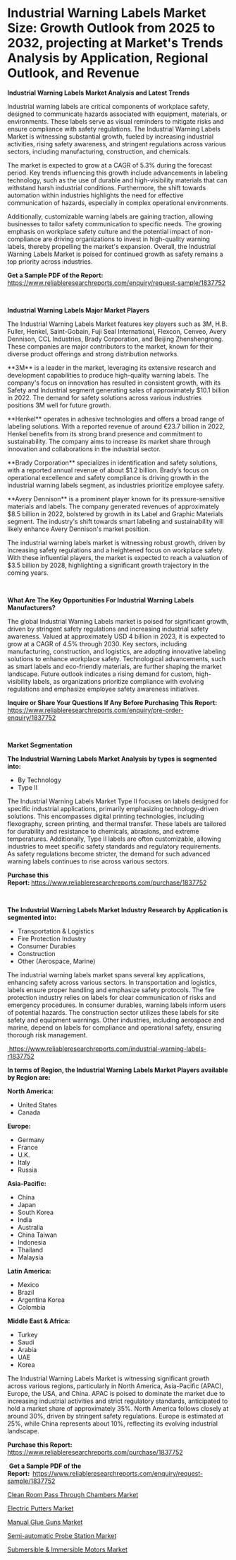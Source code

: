 <p><h1>Industrial Warning Labels Market Size: Growth Outlook from 2025 to 2032, projecting at Market's Trends Analysis by Application, Regional Outlook, and Revenue</h1></p><p><strong>Industrial Warning Labels Market Analysis and Latest Trends</strong></p>
<p><p>Industrial warning labels are critical components of workplace safety, designed to communicate hazards associated with equipment, materials, or environments. These labels serve as visual reminders to mitigate risks and ensure compliance with safety regulations. The Industrial Warning Labels Market is witnessing substantial growth, fueled by increasing industrial activities, rising safety awareness, and stringent regulations across various sectors, including manufacturing, construction, and chemicals.</p><p>The market is expected to grow at a CAGR of 5.3% during the forecast period. Key trends influencing this growth include advancements in labeling technology, such as the use of durable and high-visibility materials that can withstand harsh industrial conditions. Furthermore, the shift towards automation within industries highlights the need for effective communication of hazards, especially in complex operational environments.</p><p>Additionally, customizable warning labels are gaining traction, allowing businesses to tailor safety communication to specific needs. The growing emphasis on workplace safety culture and the potential impact of non-compliance are driving organizations to invest in high-quality warning labels, thereby propelling the market's expansion. Overall, the Industrial Warning Labels Market is poised for continued growth as safety remains a top priority across industries.</p></p>
<p><strong>Get a Sample PDF of the Report:&nbsp;</strong> <a href="https://www.reliableresearchreports.com/enquiry/request-sample/1837752?utm_campaign=3545&utm_medium=2&utm_source=Github&utm_content=ia&utm_term=04042025&utm_id=industrial-warning-labels">https://www.reliableresearchreports.com/enquiry/request-sample/1837752</a></p>
<p>&nbsp;</p>
<p><strong>Industrial Warning Labels Major Market Players</strong></p>
<p><p>The Industrial Warning Labels Market features key players such as 3M, H.B. Fuller, Henkel, Saint-Gobain, Fuji Seal International, Flexcon, Cenveo, Avery Dennison, CCL Industries, Brady Corporation, and Beijing Zhenshengrong. These companies are major contributors to the market, known for their diverse product offerings and strong distribution networks.</p><p>**3M** is a leader in the market, leveraging its extensive research and development capabilities to produce high-quality warning labels. The company's focus on innovation has resulted in consistent growth, with its Safety and Industrial segment generating sales of approximately $10.1 billion in 2022. The demand for safety solutions across various industries positions 3M well for future growth.</p><p>**Henkel** operates in adhesive technologies and offers a broad range of labeling solutions. With a reported revenue of around €23.7 billion in 2022, Henkel benefits from its strong brand presence and commitment to sustainability. The company aims to increase its market share through innovation and collaborations in the industrial sector.</p><p>**Brady Corporation** specializes in identification and safety solutions, with a reported annual revenue of about $1.2 billion. Brady’s focus on operational excellence and safety compliance is driving growth in the industrial warning labels segment, as industries prioritize employee safety.</p><p>**Avery Dennison** is a prominent player known for its pressure-sensitive materials and labels. The company generated revenues of approximately $8.5 billion in 2022, bolstered by growth in its Label and Graphic Materials segment. The industry's shift towards smart labeling and sustainability will likely enhance Avery Dennison's market position.</p><p>The industrial warning labels market is witnessing robust growth, driven by increasing safety regulations and a heightened focus on workplace safety. With these influential players, the market is expected to reach a valuation of $3.5 billion by 2028, highlighting a significant growth trajectory in the coming years.</p></p>
<p>&nbsp;</p>
<p><strong>What Are The Key Opportunities For Industrial Warning Labels Manufacturers?</strong></p>
<p><p>The global Industrial Warning Labels market is poised for significant growth, driven by stringent safety regulations and increasing industrial safety awareness. Valued at approximately USD 4 billion in 2023, it is expected to grow at a CAGR of 4.5% through 2030. Key sectors, including manufacturing, construction, and logistics, are adopting innovative labeling solutions to enhance workplace safety. Technological advancements, such as smart labels and eco-friendly materials, are further shaping the market landscape. Future outlook indicates a rising demand for custom, high-visibility labels, as organizations prioritize compliance with evolving regulations and emphasize employee safety awareness initiatives.</p></p>
<p><strong>Inquire or Share Your Questions If Any Before Purchasing This Report:</strong> <a href="https://www.reliableresearchreports.com/enquiry/pre-order-enquiry/1837752?utm_campaign=3545&utm_medium=2&utm_source=Github&utm_content=ia&utm_term=04042025&utm_id=industrial-warning-labels">https://www.reliableresearchreports.com/enquiry/pre-order-enquiry/1837752</a></p>
<p>&nbsp;</p>
<p><strong>Market Segmentation</strong></p>
<p><strong>The Industrial Warning Labels Market Analysis by types is segmented into:</strong></p>
<p><ul><li>By Technology</li><li>Type II</li></ul></p>
<p><p>The Industrial Warning Labels Market Type II focuses on labels designed for specific industrial applications, primarily emphasizing technology-driven solutions. This encompasses digital printing technologies, including flexography, screen printing, and thermal transfer. These labels are tailored for durability and resistance to chemicals, abrasions, and extreme temperatures. Additionally, Type II labels are often customizable, allowing industries to meet specific safety standards and regulatory requirements. As safety regulations become stricter, the demand for such advanced warning labels continues to rise across various sectors.</p></p>
<p><strong>Purchase this Report:&nbsp;</strong><a href="https://www.reliableresearchreports.com/purchase/1837752?utm_campaign=3545&utm_medium=2&utm_source=Github&utm_content=ia&utm_term=04042025&utm_id=industrial-warning-labels">https://www.reliableresearchreports.com/purchase/1837752</a></p>
<p>&nbsp;</p>
<p><strong>The Industrial Warning Labels Market Industry Research by Application is segmented into:</strong></p>
<p><ul><li>Transportation & Logistics</li><li>Fire Protection Industry</li><li>Consumer Durables</li><li>Construction</li><li>Other (Aerospace, Marine)</li></ul></p>
<p><p>The industrial warning labels market spans several key applications, enhancing safety across various sectors. In transportation and logistics, labels ensure proper handling and emphasize safety protocols. The fire protection industry relies on labels for clear communication of risks and emergency procedures. In consumer durables, warning labels inform users of potential hazards. The construction sector utilizes these labels for site safety and equipment warnings. Other industries, including aerospace and marine, depend on labels for compliance and operational safety, ensuring thorough risk management.</p></p>
<p><a href="https://www.reliableresearchreports.com/industrial-warning-labels-r1837752?utm_campaign=3545&utm_medium=2&utm_source=Github&utm_content=ia&utm_term=04042025&utm_id=industrial-warning-labels">&nbsp;https://www.reliableresearchreports.com/industrial-warning-labels-r1837752</a></p>
<p><strong>In terms of Region, the Industrial Warning Labels Market Players available by Region are:</strong></p>
<p>
    <p> <strong> North America: </strong>
        <ul>
            <li>United States</li>
            <li>Canada</li>
        </ul>
        </p> 
    <p> <strong> Europe: </strong>
        <ul>
            <li>Germany</li>
            <li>France</li>
            <li>U.K.</li>
            <li>Italy</li>
            <li>Russia</li>
        </ul>
        </p> 
    <p> <strong> Asia-Pacific: </strong>
        <ul>
            <li>China</li>
            <li>Japan</li>
            <li>South Korea</li>
            <li>India</li>
            <li>Australia</li>
            <li>China Taiwan</li>
            <li>Indonesia</li>
            <li>Thailand</li>
            <li>Malaysia</li>
        </ul>
        </p> 
    <p> <strong> Latin America: </strong>
        <ul>
            <li>Mexico</li>
            <li>Brazil</li>
            <li>Argentina Korea</li>
            <li>Colombia</li>
        </ul>
        </p> 
    <p> <strong> Middle East & Africa: </strong>
        <ul>
            <li>Turkey</li>
            <li>Saudi</li>
            <li>Arabia</li>
            <li>UAE</li>
            <li>Korea</li>
        </ul>
    </p>
    </p>
<p><p>The Industrial Warning Labels Market is witnessing significant growth across various regions, particularly in North America, Asia-Pacific (APAC), Europe, the USA, and China. APAC is poised to dominate the market due to increasing industrial activities and strict regulatory standards, anticipated to hold a market share of approximately 35%. North America follows closely at around 30%, driven by stringent safety regulations. Europe is estimated at 25%, while China represents about 10%, reflecting its evolving industrial landscape.</p></p>
<p><strong>Purchase this Report: </strong><a href="https://www.reliableresearchreports.com/purchase/1837752?utm_campaign=3545&utm_medium=2&utm_source=Github&utm_content=ia&utm_term=04042025&utm_id=industrial-warning-labels">https://www.reliableresearchreports.com/purchase/1837752</a></p>
<p>&nbsp;<strong>Get a Sample PDF of the Report:&nbsp;&nbsp;</strong><a href="https://www.reliableresearchreports.com/enquiry/request-sample/1837752?utm_campaign=3545&utm_medium=2&utm_source=Github&utm_content=ia&utm_term=04042025&utm_id=industrial-warning-labels">https://www.reliableresearchreports.com/enquiry/request-sample/1837752</a></p>
<p><strong></strong></p>
<p><p><a href="https://www.linkedin.com/pulse/breaking-down-clean-room-pass-through-chambers-market-hszxc?utm_campaign=3545&utm_medium=2&utm_source=Github&utm_content=ia&utm_term=04042025&utm_id=industrial-warning-labels">Clean Room Pass Through Chambers Market</a></p><p><a href="https://www.linkedin.com/pulse/electric-putters-market-key-players-growth-trends-cagr-projections-ygryc?utm_campaign=3545&utm_medium=2&utm_source=Github&utm_content=ia&utm_term=04042025&utm_id=industrial-warning-labels">Electric Putters Market</a></p><p><a href="https://www.linkedin.com/pulse/manual-glue-guns-market-report-in-depth-analysis-52-cagr-projection-bismc?utm_campaign=3545&utm_medium=2&utm_source=Github&utm_content=ia&utm_term=04042025&utm_id=industrial-warning-labels">Manual Glue Guns Market</a></p><p><a href="https://www.linkedin.com/pulse/semi-automatic-probe-station-industry-trends-report-analyzing-ftdgc?utm_campaign=3545&utm_medium=2&utm_source=Github&utm_content=ia&utm_term=04042025&utm_id=industrial-warning-labels">Semi-automatic Probe Station Market</a></p><p><a href="https://www.linkedin.com/pulse/submersible-immersible-motors-market-size-forecast-from-oqsec?utm_campaign=3545&utm_medium=2&utm_source=Github&utm_content=ia&utm_term=04042025&utm_id=industrial-warning-labels">Submersible & Immersible Motors Market</a></p></p>
